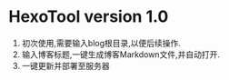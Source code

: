 # HexoTool version 1.0
1. 初次使用,需要输入blog根目录,以便后续操作.    
2. 输入博客标题,一键生成博客Markdown文件,并自动打开.   
3. 一键更新并部署至服务器
